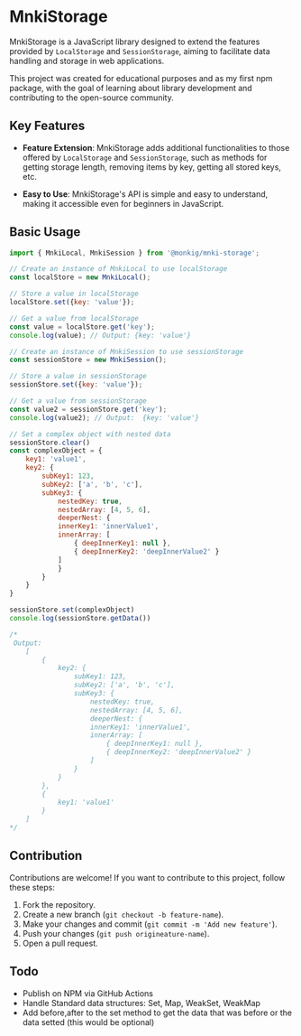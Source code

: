 # MnkiStorage

MnkiStorage is a JavaScript library designed to extend the features provided by `LocalStorage` and `SessionStorage`, aiming to facilitate data handling and storage in web applications.

This project was created for educational purposes and as my first npm package, with the goal of learning about library development and contributing to the open-source community.

## Key Features

- **Feature Extension**: MnkiStorage adds additional functionalities to those offered by `LocalStorage` and `SessionStorage`, such as methods for getting storage length, removing items by key, getting all stored keys, etc.

- **Easy to Use**: MnkiStorage's API is simple and easy to understand, making it accessible even for beginners in JavaScript.


## Basic Usage

```javascript
import { MnkiLocal, MnkiSession } from '@monkig/mnki-storage';

// Create an instance of MnkiLocal to use localStorage
const localStore = new MnkiLocal();

// Store a value in localStorage
localStore.set({key: 'value'});

// Get a value from localStorage
const value = localStore.get('key');
console.log(value); // Output: {key: 'value'}

// Create an instance of MnkiSession to use sessionStorage
const sessionStore = new MnkiSession();

// Store a value in sessionStorage
sessionStore.set({key: 'value'});

// Get a value from sessionStorage
const value2 = sessionStore.get('key');
console.log(value2); // Output:  {key: 'value'}

// Set a complex object with nested data 
sessionStore.clear()
const complexObject = {
    key1: 'value1',
    key2: {
        subKey1: 123,
        subKey2: ['a', 'b', 'c'],
        subKey3: {
            nestedKey: true,
            nestedArray: [4, 5, 6],
            deeperNest: {
            innerKey1: 'innerValue1',
            innerArray: [
                { deepInnerKey1: null },
                { deepInnerKey2: 'deepInnerValue2' }
            ]
            }
        }  
    }
}

sessionStore.set(complexObject)
console.log(sessionStore.getData())

/*
 Output: 
    [
        {
            key2: {
                subKey1: 123,
                subKey2: ['a', 'b', 'c'],
                subKey3: {
                    nestedKey: true,
                    nestedArray: [4, 5, 6],
                    deeperNest: {
                    innerKey1: 'innerValue1',
                    innerArray: [
                        { deepInnerKey1: null },
                        { deepInnerKey2: 'deepInnerValue2' }
                    ]
                }
            }  
        }, 
        {
            key1: 'value1'
        }
    ]
*/
```

## Contribution

Contributions are welcome! If you want to contribute to this project, follow these steps:

1. Fork the repository.
2. Create a new branch (`git checkout -b feature-name`).
3. Make your changes and commit (`git commit -m 'Add new feature'`).
4. Push your changes (`git push origineature-name`).
5. Open a pull request.


## Todo

- Publish on NPM via GitHub Actions
- Handle Standard data structures: Set, Map, WeakSet, WeakMap
- Add before,after to the set method to get the data that was before or the data setted (this would be optional)